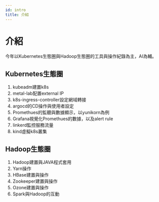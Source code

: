 ```yaml
---
id: intro
title: 介紹
---
```


# 介紹
今年以Kubernetes生態圈與Hadoop生態圈的工具與操作紀錄為主，AI為輔。
## Kubernetes生態圈
1. kubeadm建置k8s
2. metal-lab配置external IP
3. k8s-ingress-controller設定網域轉接
4. argocd的CD操作與使用者設定
5. Promethues的監聽與數據顯示，以yunikorn為例
6. Grafana視覺化Promethues的數據，以及alert rule
7. linkerd監控服務流量
8. kind虛擬k8s叢集

## Hadoop生態圈
1. Hadoop建置與JAVA程式套用
2. Yarn操作
3. HBase建置與操作
4. Zookeeper建置與操作
5. Ozone建置與操作
6. Spark與Hadoop的互動
